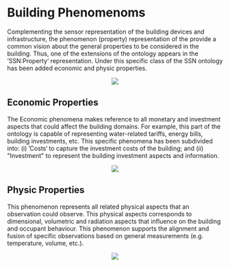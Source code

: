 # Building Phenomenoms

Complementing the sensor representation of the building devices and infrastructure, the phenomenon (property) representation of the provide a common vision about the general properties to be considered in the building. Thus, one of the extensions of the ontology appears in the ’SSN:Property‘ representation. Under this specific class of the SSN ontology has been added economic and physic properties.


<div style="text-align:center">
      <img src="http://www.plantuml.com/plantuml/png/ZPPDRzim38Rl-XM-zTHrwB1RKI1DshL0XnLDqPmLcOw9sf8doUc2RVzzicNNZaDckSIntfVwO2W-SKeMa7p-zEMh4EuDTIMjB1DLIEUIto99PjQQzxafZ4qMqhxT53NqetT6-mFbHggtZJMrJgFqY9lSzvgnATWXv9k5dVWxMjPvi63yheBvT9vL3j9FTpZptkAwzZ1i9GcJWXRYuYmik80CDNeqEZ5PudD8dgofm7e4bto75EjId5q84Ozxgums9QgHv-egHt-vaTNrTMTwodUEjNIUkN6U27tGMt2-14s9jnhiPlSYBMOP4x-I8JsCexFCq1A1CmkI69xBIYhqE-gKrgIrQX9tn1GJJethDdXBXor0EqwfV4xbvcUDsr2cshEEDdkKK80ADQ9OmtqegxkY_iNFi9MLiR8j8lgiuJoS76kCJ30ehD1pWK5thhP0ICyoHIxiGIiC-_77FBErCtODwIdUPyYQ10vcUyB4IoLzSv5FMk75IkrAzFx43KdKcImAVgzSsIrpML7fd5lZt18Ki-0zD0sC41v1RyXQN1Q6N6Z5pRJ2b9we0aYfb44Pce_qJNbGCfR09JhqJj2AIiyh58Qvvw_eS8q58vgY9jTRe5Evj1jAkolCErcz6Ityg3sZX8P7t36k-rT3syunfD2gVDS2eElduO1_piy944mCKmW8GR6ZSJQDcXK788ZOqDl59o0OIHC0X6qVmAYnXPnmIW018_LzNlHVua4FEC25DonWjO47ZALZ0gk6hazh4pGm4yISYlY88tjS62lxGE0c7A1mvD0z61XBzmU45lS0mNjQI33oHnyL7z-wiflqMN4m4gk50mNZvs7ndmLuO321nw319YE2WvD7y60iBK14-nb_uH4uHiCH6AE128hHG0k8qVjg6j42WTj50mL66u61SmGsSDA83uobPmGdVt22CxIi4F4HRtOFYV5WGmVHV7JLckszTomGyVRq3I--_GC0"/>
</div>

## Economic Properties

The Economic phenomena makes reference to all monetary and investment aspects that could affect the building domains. For example, this part of the ontology is capable of representing water-related tariffs, energy bills, building investments, etc. This specific phenomena has been subdivided into: (i) ’Costs‘ to capture the investment costs of the building; and (ii) "Investment" to represent the building investment aspects and information.

<div style="text-align:center">
      <img src="http://www.plantuml.com/plantuml/png/TOz1ReD034NtFiLSW4tN22cXILIfYomYPUqI1qR067bCAjJaxWrGIa9Ww_Vz_UnpwoeKB4rIeFVc1unPYV1tp0MBUKV9rqLDmtJBJb_86fCy5QxTgKUVDirqO2mdad5b9zJ03Vp_MQyanDfK54zxZXcXFaGxmvMgsAzQQLGnzr9o0Fq7cuGTbpRP2rSaQicRCCoilgLOHT6GYjdhqxmVVxWBUIt9pS6D8qcR0uezdnVsZtX_Po41VqQD2Qz1CEC9CEVUPjkkHJWwGt-pQv-uFg29uoy0"/>
</div>

## Physic Properties

This phenomenon represents all related physical aspects that an observation could observe. This physical aspects  corresponds to dimensional, volumetric and radiation aspects that influence on the building and occupant behaviour.
This phenomenon supports the alignment and fusion of specific observations based on general measurements (e.g. temperature, volume, etc.).

<div style="text-align:center">
      <img src="http://www.plantuml.com/plantuml/png/ZPHBRjim48RtF8KkaA9eqLqGmB7Zf42A1d4HhsbgB0rCa-gGScgqlNifqR9aY-DweyVyy-AG_9oI6hAF7pv_4S9jq5IIv3PJMZgN_HPPDY6oxrEhBMKpIPjxNKDddLlZHygzL9k2R6toA3rZKVfEivG3zI6F17lnTr3MUI2mVb_1z3pFiWJfppkSU4-ugZtqhMGXAHWXuWfUohr3zKAs0l88BhkzBT5_AcHrTzVvJ91Ep0ShWKoOfxAI2lq-8OKgUQqyMdF1AJQPifisU9SEcu5nd5BvCc5_-5dZBcojyQo70IfIAHyqg31NnJeyXQsOw_eNds4dAqkocGMprh0UJlu6ETRRv811OOMU2mowSpL1GdgLEN9XNut2q8-_v3DPEKihoA_nVOLrCy3UcQv8l53IDuV_gWe_I1gtHU-lR4YYMKkj-LwvOxSePPKQvvIiSmjGJC4dQ2vzGdW6KoJFuaBRPA4bbsc9UJfH1P2dHWRRW03fc-EHad4BtA03Ry2er7ZUG5lcdh-XmnLgHhIwJjQReLEbf2AbpRLzJvxUTLhuNdj62S1Bt35ne6He-C_DpOYSGH-njF4BoJWb49IHEa2AxYEM706K2syWocezI1cN0qnPDU0ohPqnbKaGgIZYArfEW3fKJadA9UnfUc7H7L4PbxZZZ7X2LjwdfIiZ7m4aZb-jVGGeCRB4qy8Hbl7dAVkV0ZnfcS1Bj6M74OdBoGFgCYujUKNxZ3iy8Ex074axC4J23WmjMGV_o_E8bgHS5mrD6Mr0LCuZG9MJ1c1bN3guSl8Hi9n32raHN_5cTtGT6XkiYkPnEAtha_y3H4MyFHtmujy_"/>
</div>